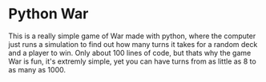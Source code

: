 # Python War
This is a really simple game of War made with python, where the computer just runs a simulation to find out how many turns it takes for a random deck and a player to win. Only about 100 lines of code, but thats why the game War is fun, it's extremly simple, yet you can have turns from as little as 8 to as many as 1000.

